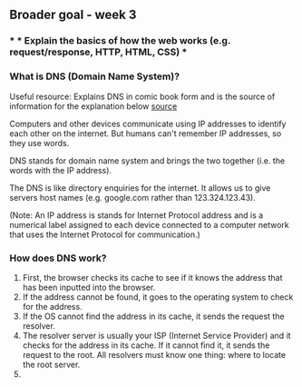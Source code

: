 ## Broader goal - week 3
### * * Explain the basics of how the web works (e.g. request/response, HTTP, HTML, CSS) *

### What is DNS (Domain Name System)?

Useful resource: Explains DNS in comic book form and is the source of information for the explanation below [source](https://howdns.works/ep1/)

Computers and other devices communicate using IP addresses to identify each other on the internet. But humans can't remember IP addresses, so they use words.

DNS stands for domain name system and brings the two together (i.e. the words with the IP address).

The DNS is like directory enquiries for the internet. It allows us to give servers host names (e.g. google.com rather than 123.324.123.43).

(Note: An IP address is stands for Internet Protocol address and is a numerical label assigned to each device connected to a computer network that uses the Internet Protocol for communication.)

### How does DNS work?

  1. First, the browser checks its cache to see if it knows the address that has been inputted into the browser.
  2. If the address cannot be found, it goes to the operating system to check for the address.
  3. If the OS cannot find the address in its cache, it sends the request the resolver.
  4. The resolver server is usually your ISP (Internet Service Provider) and it checks for the address in its cache. If it cannot find it, it sends the request to the root. All resolvers must know one thing: where to locate the root server.
  5.
